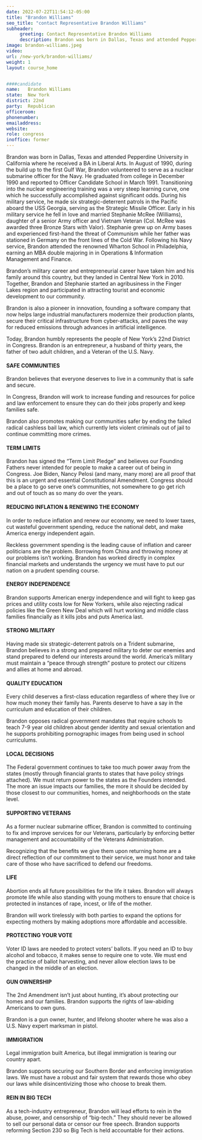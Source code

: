 ```yaml
---
date: 2022-07-22T11:54:12-05:00
title: "Brandon Williams"
seo_title: "contact Representative Brandon Williams"
subheader:
     greeting: Contact Representative Brandon Williams 
     description: Brandon was born in Dallas, Texas and attended Pepperdine University in California where he received a BA in Liberal Arts.
image: brandon-williams.jpeg
video: 
url: /new-york/brandon-williams/
weight: 1
layout: course_home


####candidate
name:	Brandon Williams
state:	New York
district: 22nd
party:	Republican
officeroom:	
phonenumber:	
emailaddress:	
website:	
role: congress
inoffice: former
---
```


Brandon was born in Dallas, Texas and attended Pepperdine University in California where he received a BA in Liberal Arts. In August of 1990, during the build up to the first Gulf War, Brandon volunteered to serve as a nuclear submarine officer for the Navy.  He graduated from college in December 1990 and reported to Officer Candidate School in March 1991. Transitioning into the nuclear engineering training was a very steep learning curve, one which he successfully accomplished against significant odds. During his military service, he made six strategic-deterrent patrols in the Pacific aboard the USS Georgia, serving as the Strategic Missile Officer. Early in his military service he fell in love and married Stephanie McRee (Williams), daughter of a senior Army officer and Vietnam Veteran (Col. McRee was awarded three Bronze Stars with Valor). Stephanie grew up on Army bases and experienced first-hand the threat of Communism while her father was stationed in Germany on the front lines of the Cold War. Following his Navy service, Brandon attended the renowned Wharton School in Philadelphia, earning an MBA double majoring in in Operations & Information Management and Finance.

Brandon’s military career and entrepreneurial career have taken him and his family around this country, but they landed in Central New York in 2010. Together, Brandon and Stephanie started an agribusiness in the Finger Lakes region and participated in attracting tourist and economic development to our community.

Brandon is also a pioneer in innovation, founding a software company that now helps large industrial manufacturers modernize their production plants, secure their critical infrastructure from cyber-attacks, and paves the way for reduced emissions through advances in artificial intelligence.

Today, Brandon humbly represents the people of New York’s 22nd District in Congress. Brandon is an entrepreneur, a husband of thirty years, the father of two adult children, and a Veteran of the U.S. Navy. 

#### SAFE COMMUNITIES
Brandon believes that everyone deserves to live in a community that is safe and secure.

In Congress, Brandon will work to increase funding and resources for police and law enforcement to ensure they can do their jobs properly and keep families safe.

Brandon also promotes making our communities safer by ending the failed radical cashless bail law, which currently lets violent criminals out of jail to continue committing more crimes.

#### TERM LIMITS
Brandon has signed the “Term Limit Pledge” and believes our Founding Fathers never intended for people to make a career out of being in Congress. Joe Biden, Nancy Pelosi (and many, many more) are all proof that this is an urgent and essential Constitutional Amendment. Congress should be a place to go serve one’s communities, not somewhere to go get rich and out of touch as so many do over the years.

#### REDUCING INFLATION & RENEWING THE ECONOMY
In order to reduce inflation and renew our economy, we need to lower taxes, cut wasteful government spending, reduce the national debt, and make America energy independent again.

Reckless government spending is the leading cause of inflation and career politicians are the problem. Borrowing from China and throwing money at our problems isn’t working. Brandon has worked directly in complex financial markets and understands the urgency we must have to put our nation on a prudent spending course.

#### ENERGY INDEPENDENCE
Brandon supports American energy independence and will fight to keep gas prices and utility costs low for New Yorkers, while also rejecting radical policies like the Green New Deal which will hurt working and middle class families financially as it kills jobs and puts America last. 

#### STRONG MILITARY
Having made six strategic-deterrent patrols on a Trident submarine, Brandon believes in a strong and prepared military to deter our enemies and stand prepared to defend our interests around the world. America’s military must maintain a “peace through strength” posture to protect our citizens and allies at home and abroad.

#### QUALITY EDUCATION
Every child deserves a first-class education regardless of where they live or how much money their family has. Parents deserve to have a say in the curriculum and education of their children.

Brandon opposes radical government mandates that require schools to teach 7-9 year old children about gender identity and sexual orientation and he supports prohibiting pornographic images from being used in school curriculums.

#### LOCAL DECISIONS
The Federal government continues to take too much power away from the states (mostly through financial grants to states that have policy strings attached). We must return power to the states as the Founders intended. The more an issue impacts our families, the more it should be decided by those closest to our communities, homes, and neighborhoods on the state level.

#### SUPPORTING VETERANS
As a former nuclear submarine officer, Brandon is committed to continuing to fix and improve services for our Veterans, particularly by enforcing better management and accountability of the Veterans Administration. 

Recognizing that the benefits we give them upon returning home are a direct reflection of our commitment to their service, we must honor and take care of those who have sacrificed to defend our freedoms.

#### LIFE
Abortion ends all future possibilities for the life it takes. Brandon will always promote life while also standing with young mothers to ensure that choice is protected in instances of rape, incest, or life of the mother. 

Brandon will work tirelessly with both parties to expand the options for expecting mothers by making adoptions more affordable and accessible.

#### PROTECTING YOUR VOTE
Voter ID laws are needed to protect voters’ ballots. If you need an ID to buy alcohol and tobacco, it makes sense to require one to vote. We must end the practice of ballot harvesting, and never allow election laws to be changed in the middle of an election.

#### GUN OWNERSHIP
The 2nd Amendment isn’t just about hunting, it’s about protecting our homes and our families. Brandon supports the rights of law-abiding Americans to own guns. 

Brandon is a gun owner, hunter, and lifelong shooter where he was also a U.S. Navy expert marksman in pistol.

#### IMMIGRATION
Legal immigration built America, but illegal immigration is tearing our country apart. 

Brandon supports securing our Southern Border and enforcing immigration laws. We must have a robust and fair system that rewards those who obey our laws while disincentivizing those who choose to break them.

#### REIN IN BIG TECH
As a tech-industry entrepreneur, Brandon will lead efforts to rein in the abuse, power, and censorship of “big-tech.” They should never be allowed to sell our personal data or censor our free speech. Brandon supports reforming Section 230 so Big Tech is held accountable for their actions.
